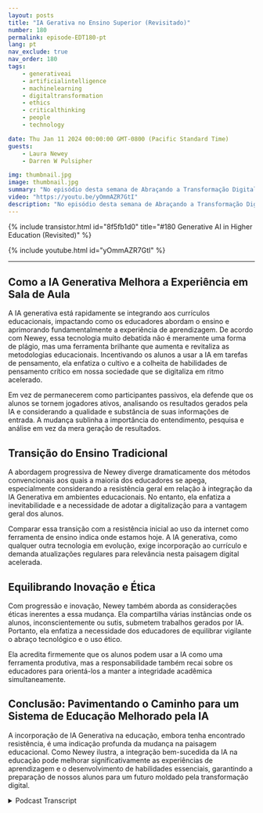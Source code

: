 ```yaml
---
layout: posts
title: "IA Gerativa no Ensino Superior (Revisitado)"
number: 180
permalink: episode-EDT180-pt
lang: pt
nav_exclude: true
nav_order: 180
tags:
    - generativeai
    - artificialintelligence
    - machinelearning
    - digitaltransformation
    - ethics
    - criticalthinking
    - people
    - technology

date: Thu Jan 11 2024 00:00:00 GMT-0800 (Pacific Standard Time)
guests:
    - Laura Newey
    - Darren W Pulsipher

img: thumbnail.jpg
image: thumbnail.jpg
summary: "No episódio desta semana de Abraçando a Transformação Digital, Darren Pulsipher entrevista a palestrante convidada Laura Newey sobre sua fascinante jornada pelo mundo emergente e crítico da IA Generativa, particularmente no setor educacional. Cobrindo a transformação de sua experiência de ensino e enriquecendo os resultados de aprendizado de seus alunos por meio da IA, ela analisou extensivamente como se adaptar às dinâmicas modernas da educação."
video: "https://youtu.be/yOmmAZR7GtI"
description: "No episódio desta semana de Abraçando a Transformação Digital, Darren Pulsipher entrevista a palestrante convidada Laura Newey sobre sua fascinante jornada pelo mundo emergente e crítico da IA Generativa, particularmente no setor educacional. Cobrindo a transformação de sua experiência de ensino e enriquecendo os resultados de aprendizado de seus alunos por meio da IA, ela analisou extensivamente como se adaptar às dinâmicas modernas da educação."
---
```


<div>
{% include transistor.html id="8f5fb1d0" title="#180 Generative AI in Higher Education (Revisited)" %}

{% include youtube.html id="yOmmAZR7GtI" %}
</div>

---

## Como a IA Generativa Melhora a Experiência em Sala de Aula

A IA generativa está rapidamente se integrando aos currículos educacionais, impactando como os educadores abordam o ensino e aprimorando fundamentalmente a experiência de aprendizagem. De acordo com Newey, essa tecnologia muito debatida não é meramente uma forma de plágio, mas uma ferramenta brilhante que aumenta e revitaliza as metodologias educacionais. Incentivando os alunos a usar a IA em tarefas de pensamento, ela enfatiza o cultivo e a colheita de habilidades de pensamento crítico em nossa sociedade que se digitaliza em ritmo acelerado.

Em vez de permanecerem como participantes passivos, ela defende que os alunos se tornem jogadores ativos, analisando os resultados gerados pela IA e considerando a qualidade e substância de suas informações de entrada. A mudança sublinha a importância do entendimento, pesquisa e análise em vez da mera geração de resultados.

## Transição do Ensino Tradicional

A abordagem progressiva de Newey diverge dramaticamente dos métodos convencionais aos quais a maioria dos educadores se apega, especialmente considerando a resistência geral em relação à integração da IA Generativa em ambientes educacionais. No entanto, ela enfatiza a inevitabilidade e a necessidade de adotar a digitalização para a vantagem geral dos alunos.

Comparar essa transição com a resistência inicial ao uso da internet como ferramenta de ensino indica onde estamos hoje. A IA generativa, como qualquer outra tecnologia em evolução, exige incorporação ao currículo e demanda atualizações regulares para relevância nesta paisagem digital acelerada.

## Equilibrando Inovação e Ética

Com progressão e inovação, Newey também aborda as considerações éticas inerentes a essa mudança. Ela compartilha várias instâncias onde os alunos, inconscientemente ou sutis, submetem trabalhos gerados por IA. Portanto, ela enfatiza a necessidade dos educadores de equilibrar vigilante o abraço tecnológico e o uso ético.

Ela acredita firmemente que os alunos podem usar a IA como uma ferramenta produtiva, mas a responsabilidade também recai sobre os educadores para orientá-los a manter a integridade acadêmica simultaneamente.

## Conclusão: Pavimentando o Caminho para um Sistema de Educação Melhorado pela IA

A incorporação de IA Generativa na educação, embora tenha encontrado resistência, é uma indicação profunda da mudança na paisagem educacional. Como Newey ilustra, a integração bem-sucedida da IA na educação pode melhorar significativamente as experiências de aprendizagem e o desenvolvimento de habilidades essenciais, garantindo a preparação de nossos alunos para um futuro moldado pela transformação digital.



<details>
<summary> Podcast Transcript </summary>

<p></p>

</details>
